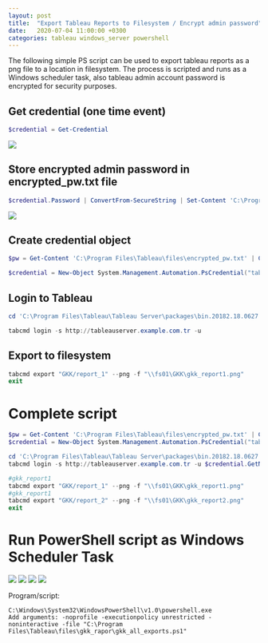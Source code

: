 ```yaml
---
layout: post
title:  "Export Tableau Reports to Filesystem / Encrypt admin password"
date:   2020-07-04 11:00:00 +0300
categories: tableau windows_server powershell
---
```

The following simple PS script can be used to export tableau reports as a png file to a location in filesystem. The process is scripted and runs as a Windows scheduler task, also tableau admin account password is encrypted for security purposes.

## **Get credential (one time event)**

```powershell
$credential = Get-Credential 
```

<img src="{{site.baseurl}}/assets/img/tableau/get-cred.png">

## **Store encrypted admin password in encrypted_pw.txt file**

```powershell
$credential.Password | ConvertFrom-SecureString | Set-Content 'C:\Program Files\Tableau\files\encrypted_pw.txt' 
```

<img src="{{site.baseurl}}/assets/img/tableau/encr-passwd.png">

## **Create credential object**

```powershell
$pw = Get-Content 'C:\Program Files\Tableau\files\encrypted_pw.txt' | ConvertTo-SecureString

$credential = New-Object System.Management.Automation.PsCredential("tableau.sa",$pw) 
```

## **Login to Tableau**

```powershell
cd 'C:\Program Files\Tableau\Tableau Server\packages\bin.20182.18.0627.2230'

tabcmd login -s http://tableauserver.example.com.tr -u 

```

## **Export to filesystem**

```powershell
tabcmd export "GKK/report_1" --png -f "\\fs01\GKK\gkk_report1.png"
exit 
```

# **Complete script**

```powershell
$pw = Get-Content 'C:\Program Files\Tableau\files\encrypted_pw.txt' | ConvertTo-SecureString
$credential = New-Object System.Management.Automation.PsCredential("tableau.sa",$pw)

cd 'C:\Program Files\Tableau\Tableau Server\packages\bin.20182.18.0627.2230'
tabcmd login -s http://tableauserver.example.com.tr -u $credential.GetNetworkCredential().Username -p $credential.GetNetworkCredential().Password

#gkk_report1
tabcmd export "GKK/report_1" --png -f "\\fs01\GKK\gkk_report1.png"
#gkk_report1
tabcmd export "GKK/report_2" --png -f "\\fs01\GKK\gkk_report2.png"
exit 
```

# **Run PowerShell script as Windows Scheduler Task**

<img src="{{site.baseurl}}/assets/img/tableau/sch-task1.png">

<img src="{{site.baseurl}}/assets/img/tableau/sch-task2.png">

<img src="{{site.baseurl}}/assets/img/tableau/sch-task3.png">

<img src="{{site.baseurl}}/assets/img/tableau/sch-task4.png">

Program/script: 
```
C:\Windows\System32\WindowsPowerShell\v1.0\powershell.exe
Add arguments: -noprofile -executionpolicy unrestricted -noninteractive -file "C:\Program Files\Tableau\files\gkk_rapor\gkk_all_exports.ps1"
```